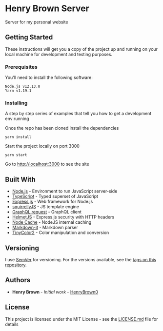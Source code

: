 # Henry Brown Server

Server for my personal website

## Getting Started

These instructions will get you a copy of the project up and running on your
local machine for development and testing purposes.

### Prerequisites

You'll need to install the following software:

```
Node.js v12.13.0
Yarn v1.19.1
```

### Installing

A step by step series of examples that tell you how to get a development env
running

Once the repo has been cloned install the dependencies

```
yarn install
```

Start the project locally on port 3000

```
yarn start
```

Go to [http://localhost:3000](http://localhost:3000) to see the site

## Built With

* [Node.js](https://nodejs.org/) - Environment to run JavaScript server-side
* [TypeScript](https://typescriptlang.org/) - Typed superset of JavaScript
* [Express.js](https://expressjs.com/) - Web framework for Node.js
* [squirrellyJS](https://squirrelly.js.org/) - JS template engine
* [GraphQL request](https://github.com/prisma-labs/graphql-request) - GraphQL
client
* [HelmetJS](https://helmetjs.github.io/) - Express.js security with HTTP
headers
* [Node Cache](https://github.com/node-cache/node-cache) - NodeJS internal caching
* [Markdown-it](https://markdown-it.github.io/) - Markdown parser
* [TinyColor2](https://bgrins.github.io/TinyColor/) - Color manipulation and
conversion

## Versioning

I use [SemVer](https://semver.org/) for versioning. For the versions available,
see the
[tags on this repository](https://github.com/HenryBrown0/henry-brown-website/tags).

## Authors

* **Henry Brown** - *Initial work* -
[HenryBrown0](https://github.com/HenryBrown0)

## License

This project is licensed under the MIT License - see the
[LICENSE.md](https://github.com/HenryBrown0/henry-brown-website/blob/master/LICENSE)
file for details
